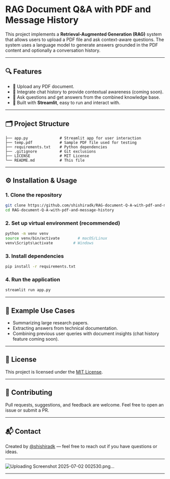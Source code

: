 # RAG Document Q&A with PDF and Message History

This project implements a **Retrieval-Augmented Generation (RAG)** system that allows users to upload a PDF file and ask context-aware questions. The system uses a language model to generate answers grounded in the PDF content and optionally a conversation history.

---

## 🔍 Features

- 📄 Upload any PDF document.
- 💬 Integrate chat history to provide contextual awareness (coming soon).
- 🧠 Ask questions and get answers from the combined knowledge base.
- 🚀 Built with **Streamlit**, easy to run and interact with.

---

## 🗂️ Project Structure

```
├── app.py              # Streamlit app for user interaction
├── temp.pdf            # Sample PDF file used for testing
├── requirements.txt    # Python dependencies
├── .gitignore          # Git exclusions
├── LICENSE             # MIT License
└── README.md           # This file
```

---

## ⚙️ Installation & Usage

### 1. Clone the repository

```bash
git clone https://github.com/shishiradk/RAG-document-Q-A-with-pdf-and-message-history.git
cd RAG-document-Q-A-with-pdf-and-message-history
```

### 2. Set up virtual environment (recommended)

```bash
python -m venv venv
source venv/bin/activate        # macOS/Linux
venv\Scripts\activate         # Windows
```

### 3. Install dependencies

```bash
pip install -r requirements.txt
```

### 4. Run the application

```bash
streamlit run app.py
```

---

## 📌 Example Use Cases

- Summarizing large research papers.
- Extracting answers from technical documentation.
- Combining previous user queries with document insights (chat history feature coming soon).

---

## 📄 License

This project is licensed under the [MIT License](LICENSE).

---

## 🤝 Contributing

Pull requests, suggestions, and feedback are welcome. Feel free to open an issue or submit a PR.

---

## 📬 Contact

Created by [@shishiradk](https://github.com/shishiradk) — feel free to reach out if you have questions or ideas.


---

![Uploading Screenshot 2025-07-02 002530.png…]()

---

